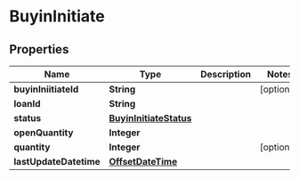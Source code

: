 # BuyinInitiate

## Properties
Name | Type | Description | Notes
------------ | ------------- | ------------- | -------------
**buyinIniitiateId** | **String** |  |  [optional]
**loanId** | **String** |  | 
**status** | [**BuyinInitiateStatus**](BuyinInitiateStatus.md) |  | 
**openQuantity** | **Integer** |  | 
**quantity** | **Integer** |  |  [optional]
**lastUpdateDatetime** | [**OffsetDateTime**](OffsetDateTime.md) |  | 
